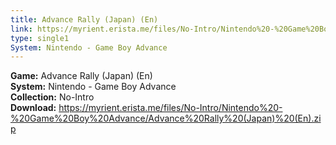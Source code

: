 ```yaml
---
title: Advance Rally (Japan) (En)
link: https://myrient.erista.me/files/No-Intro/Nintendo%20-%20Game%20Boy%20Advance/Advance%20Rally%20(Japan)%20(En).zip
type: single1
System: Nintendo - Game Boy Advance
---
```

<b>Game:</b> Advance Rally (Japan) (En)<br>
<b>System:</b> Nintendo - Game Boy Advance<br>
<b>Collection:</b> No-Intro<br>
<b>Download:</b> https://myrient.erista.me/files/No-Intro/Nintendo%20-%20Game%20Boy%20Advance/Advance%20Rally%20(Japan)%20(En).zip